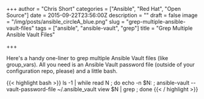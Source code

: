 +++
author = "Chris Short"
categories = ["Ansible", "Red Hat", "Open Source"]
date = 2015-09-22T23:56:00Z
description = ""
draft = false
image = "/img/posts/ansible_circleA_blue.png"
slug = "grep-multiple-ansible-vault-files"
tags = ["ansible", "ansible-vault", "grep"]
title = "Grep Multiple Ansible Vault Files"

+++

Here's a handy one-liner to grep multiple Ansible Vault files (like group_vars). All you need is an Ansible Vault password file (outside of your configuration repo, please) and a little bash.

{{< highlight bash >}}
ls -1 | while read N ; do echo -n $N: ; ansible-vault --vault-password-file ~/.ansible_vault view $N | grep <STRING> ; done
{{< / highlight >}}
